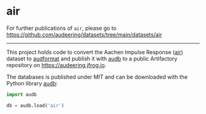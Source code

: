 # air

For further publications of `air`, please go to https://github.com/audeering/datasets/tree/main/datasets/air

---

This project holds code
to convert the Aachen Impulse Response ([air]) dataset
to [audformat]
and publish it with [audb]
to a public Artifactory repository
on https://audeering.jfrog.io.

The databases is published under MIT
and can be downloaded with the Python library [audb]:

```python
import audb

db = audb.load('air')
```

[air]: https://www.iks.rwth-aachen.de/en/research/tools-downloads/databases/aachen-impulse-response-database/
[audb]: https://github.com/audeering/audb/
[audformat]: https://github.com/audeering/audformat/
